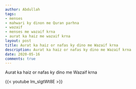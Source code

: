 ```yaml
---
author: Abdullah
tags: 
- menses
- mahwari ky dinon me Quran parhna
- wazaif
- menses me wazaif krna
- aurat ka haiz me wazaif krna
layout: post
title: Aurat ka haiz or nafas ky dino me Wazaif krna
description: Aurat ka haiz or nafas ky dino me Wazaif krna
date: 2020-05-16
comments: true
---
```



Aurat ka haiz or nafas ky dino me Wazaif krna

{{< youtube lm_slgtWt8E >}}
